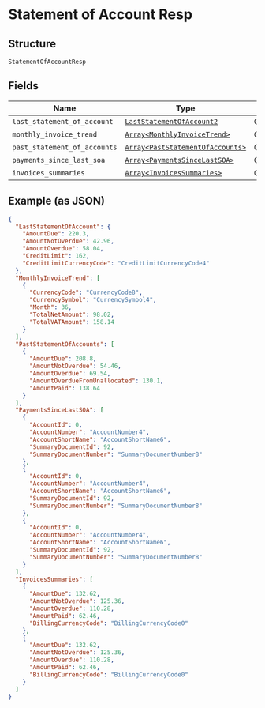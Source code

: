 
# Statement of Account Resp

## Structure

`StatementOfAccountResp`

## Fields

| Name | Type | Tags | Description |
|  --- | --- | --- | --- |
| `last_statement_of_account` | [`LastStatementOfAccount2`](../../doc/models/last-statement-of-account-2.md) | Optional | - |
| `monthly_invoice_trend` | [`Array<MonthlyInvoiceTrend>`](../../doc/models/monthly-invoice-trend.md) | Optional | - |
| `past_statement_of_accounts` | [`Array<PastStatementOfAccounts>`](../../doc/models/past-statement-of-accounts.md) | Optional | - |
| `payments_since_last_soa` | [`Array<PaymentsSinceLastSOA>`](../../doc/models/payments-since-last-soa.md) | Optional | - |
| `invoices_summaries` | [`Array<InvoicesSummaries>`](../../doc/models/invoices-summaries.md) | Optional | - |

## Example (as JSON)

```json
{
  "LastStatementOfAccount": {
    "AmountDue": 220.3,
    "AmountNotOverdue": 42.96,
    "AmountOverdue": 58.04,
    "CreditLimit": 162,
    "CreditLimitCurrencyCode": "CreditLimitCurrencyCode4"
  },
  "MonthlyInvoiceTrend": [
    {
      "CurrencyCode": "CurrencyCode8",
      "CurrencySymbol": "CurrencySymbol4",
      "Month": 36,
      "TotalNetAmount": 98.02,
      "TotalVATAmount": 158.14
    }
  ],
  "PastStatementOfAccounts": [
    {
      "AmountDue": 208.8,
      "AmountNotOverdue": 54.46,
      "AmountOverdue": 69.54,
      "AmountOverdueFromUnallocated": 130.1,
      "AmountPaid": 138.64
    }
  ],
  "PaymentsSinceLastSOA": [
    {
      "AccountId": 0,
      "AccountNumber": "AccountNumber4",
      "AccountShortName": "AccountShortName6",
      "SummaryDocumentId": 92,
      "SummaryDocumentNumber": "SummaryDocumentNumber8"
    },
    {
      "AccountId": 0,
      "AccountNumber": "AccountNumber4",
      "AccountShortName": "AccountShortName6",
      "SummaryDocumentId": 92,
      "SummaryDocumentNumber": "SummaryDocumentNumber8"
    },
    {
      "AccountId": 0,
      "AccountNumber": "AccountNumber4",
      "AccountShortName": "AccountShortName6",
      "SummaryDocumentId": 92,
      "SummaryDocumentNumber": "SummaryDocumentNumber8"
    }
  ],
  "InvoicesSummaries": [
    {
      "AmountDue": 132.62,
      "AmountNotOverdue": 125.36,
      "AmountOverdue": 110.28,
      "AmountPaid": 62.46,
      "BillingCurrencyCode": "BillingCurrencyCode0"
    },
    {
      "AmountDue": 132.62,
      "AmountNotOverdue": 125.36,
      "AmountOverdue": 110.28,
      "AmountPaid": 62.46,
      "BillingCurrencyCode": "BillingCurrencyCode0"
    }
  ]
}
```

